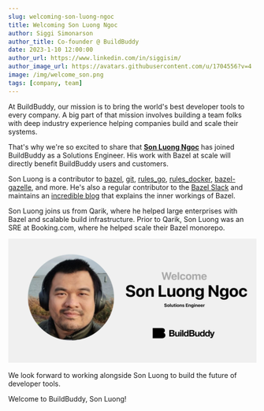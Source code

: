 ```yaml
---
slug: welcoming-son-luong-ngoc
title: Welcoming Son Luong Ngoc
author: Siggi Simonarson
author_title: Co-founder @ BuildBuddy
date: 2023-1-10 12:00:00
author_url: https://www.linkedin.com/in/siggisim/
author_image_url: https://avatars.githubusercontent.com/u/1704556?v=4
image: /img/welcome_son.png
tags: [company, team]
---
```


At BuildBuddy, our mission is to bring the world's best developer tools to every company. A big part of that mission involves building a team folks with deep industry experience helping companies build and scale their systems.

That's why we're so excited to share that [**Son Luong Ngoc**](https://www.linkedin.com/in/luongngocson/) has joined BuildBuddy as a Solutions Engineer. His work with Bazel at scale will directly benefit BuildBuddy users and customers.

Son Luong is a contributor to [bazel](https://github.com/bazelbuild/bazel/pulls?q=is%3Apr+author%3Asluongng), [git](http://public-inbox.org/git/?q=sluongng), [rules_go](https://github.com/bazelbuild/rules_go/pulls?q=author%3Asluongng), [rules_docker](https://github.com/bazelbuild/rules_docker/commits?author=sluongng), [bazel-gazelle](https://github.com/bazelbuild/bazel-gazelle/pulls?q=author%3Asluongng), and more. He's also a regular contributor to the [Bazel Slack](https://slack.bazel.build/) and maintains an [incredible blog](https://sluongng.hashnode.dev/) that explains the inner workings of Bazel.

Son Luong joins us from Qarik, where he helped large enterprises with Bazel and scalable build infrastructure. Prior to Qarik, Son Luong was an SRE at Booking.com, where he helped scale their Bazel monorepo.

![](../static/img/blog/welcome_son.png)

We look forward to working alongside Son Luong to build the future of developer tools.

Welcome to BuildBuddy, Son Luong!
